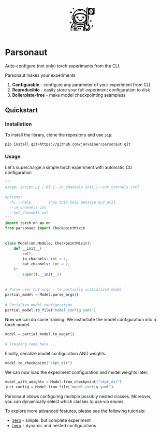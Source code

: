 <div align="center">
<img src="parsonaut.jpg" width="100" height="100" alt="Parsonaut"/>
</div>

# Parsonaut

Auto-configure (not only) torch experiments from the CLI.


Parsonaut makes your experiments
1. **Configurable** - configure any parameter of your experiment from CLI
2. **Reproducible** - easily store your full experiment configuration to disk
3. **Boilerplate-free** - make model checkpointing seampless

## Quickstart

### Installation

To install the library, clone the repository and use `pip`:

```bash
pip install git+https://github.com/janvainer/parsonaut.git
```

### Usage

Let's supercharge a simple torch experiment with automatic CLI configuration
```python
"""
usage: script.py [-h] [--in_channels int] [--out_channels int]

options:
  -h, --help        show this help message and exit
  --in_channels int
  --out_channels int
"""
import torch.nn as nn
from parsonaut import CheckpointMixin


class Model(nn.Module, CheckpointMixin):
    def __init__(
        self,
        in_channels: int = 4,
        out_channels: int = 2,
    ):
        super().__init__()


# Parse user CLI args - ta partially initialized model
partial_model = Model.parse_args()

# Serialize model configuration
partial_model.to_file("model_config.yaml")
```
Now we can do some training. We instantiate the model configuration into a torch model.

```python
model = partial_model.to_eager()

# Training code here ...
```

Finally, serialize model configuration AND weights.
```python
model.to_checkpoint("ckpt_dir")
```
We can now load the experiment configuration and model weights later:

```python
model_with_weights = Model.from_checkpoint("ckpt_dir")
just_config = Model.from_file("model_config.yaml")
```

Parsonaut allows configuring multiple possibly nested classes.
Moreover, you can dynamically select which classes to use via enums.

To explore more advanced features, please see the following tutorials:
- [zero](experiments/torch_simple.py) - simple, but complete experiment
- [hero](experiments/torch_full.py) - dynamic and nested configurations
